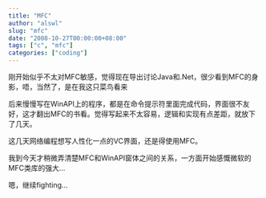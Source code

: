 ```yaml
---
title: "MFC"
author: "alswl"
slug: "mfc"
date: "2008-10-27T00:00:00+08:00"
tags: ["c", "mfc"]
categories: ["coding"]
---
```


刚开始似乎不太对MFC敏感，觉得现在导出讨论Java和.Net，很少看到MFC的身影，唔，当然了，是在我这只菜鸟看来

后来慢慢写在WinAPI上的程序，都是在命令提示符里面完成代码，界面很不友好，这才翻出MFC的书看。觉得写起来不太容易，逻辑和实现有点差距，就放下了几天。

这几天网络编程想写人性化一点的VC界面，还是得使用MFC。

我到今天才稍微弄清楚MFC和WinAPI窗体之间的关系，一方面开始感慨微软的MFC类库的强大...

嗯，继续fighting...

